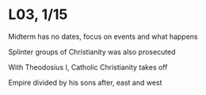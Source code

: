 # L03, 1/15

Midterm has no dates, focus on events and what happens

Splinter groups of Christianity was also prosecuted

With Theodosius I, Catholic Christianity takes off

Empire divided by his sons after, east and west

